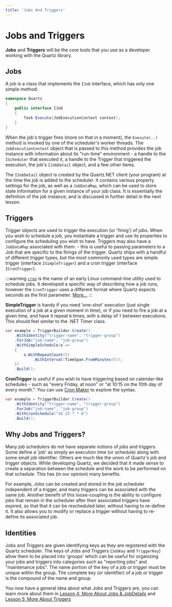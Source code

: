 ```yaml
---
title: 'Jobs And Triggers'
---
```


# Jobs and Triggers

**Jobs** and **Triggers** will be the core tools that you use as a developer
working with the Quartz library.

## Jobs

A job is a class that implements the `IJob` interface, which has only one simple method:

```csharp
namespace Quartz
{
    public interface IJob
    {
        Task Execute(JobExecutionContext context);
    }
}
```

When the job's trigger fires (more on that in a moment), the `Execute(..)` method is invoked by one of the scheduler's worker threads.
The `JobExecutionContext` object that is passed to this method provides the job instance with information about its "run-time" environment -
a handle to the `IScheduler` that executed it, a handle to the Trigger that triggered the execution, the job's `IJobDetail` object, and a few other items.

The `IJobDetail` object is created by the Quartz.NET client (your program) at the time the job is added to the scheduler.
It contains various property settings for the job, as well as a `JobDataMap`, which can be used to store state information for a given instance of your job class.
It is essentially the definition of the job instance, and is discussed in further detail in the next lesson.

## Triggers

Trigger objects are used to trigger the execution (or 'firing') of jobs. When you wish to schedule a job, you instantiate a trigger and use its properties to configure the scheduling you wish to have. Triggers may also have a `JobDataMap` associated with them. - this is useful to passing parameters to a 
Job that are specific to the firings of the trigger. Quartz ships with a handful of different trigger types, but the most commonly used types are simple trigger (interface `ISimpleTrigger`) and a cron trigger (interface `ICronTrigger`).

:::warning
[`cron`](https://en.wikipedia.org/wiki/Cron) is the name of an early Linux command-line utility used to schedule
jobs. It developed a specific way of describing how a job runs, however the `CronTrigger` uses a different format where Quartz expects seconds as the first parameter. [More...](/documentation/quartz-3.x/tutorial/crontrigger)
:::

**SimpleTrigger** is handy if you need 'one-shot' execution (just single execution of a job at a given moment in time), or if you need to fire a job at a given time, and have it repeat `N` times, with a delay of `T` between executions. This should feel similar to the .NET Timer class.

```csharp
var example = TriggerBuilder.Create()
    .WithIdentity("trigger-name", "trigger-group")
    .ForJob("job-name", "job-group")
    .WithSimpleSchedule(o =>
    {
        o.WithRepeatCount(5)
            .WithInterval(TimeSpan.FromMinutes(5));
    })
    .Build();
```

**CronTrigger** is useful if you wish to have triggering based on calendar-like schedules - 
such as "every Friday, at noon" or "at 10:15 on the 10th day of every month.". You can use [Cron Maker](http://www.cronmaker.com/) to explore the syntax.

```csharp
var example = TriggerBuilder.Create()
    .WithIdentity("trigger-name", "trigger-group")
    .ForJob("job-name", "job-group")
    .WithCronSchedule("45 23 * * 6")
    .Build();
```

## Why Jobs and Triggers?

Many job schedulers do not have separate notions of jobs and triggers. Some define a 'job' as simply an execution time (or schedule) 
along with some small job identifier. Others are much like the union of Quartz's job and trigger objects. While developing Quartz, we decided that it made sense
 to create a separation between the schedule and the work to be performed on that schedule. This has (in our opinion) many benefits.

For example, Jobs can be created and stored in the job scheduler independent of a trigger, and many triggers can be associated with the same job.
Another benefit of this loose-coupling is the ability to configure jobs that remain in the scheduler after their associated triggers have expired, 
so that that it can be rescheduled later, without having to re-define it. It also allows you to modify or replace a trigger without having to re-define 
its associated job.

## Identities

Jobs and Triggers are given identifying keys as they are registered with the Quartz scheduler. 
The keys of Jobs and Triggers (`JobKey` and `TriggerKey`) allow them to be placed into 'groups' which can be useful for organizing your jobs and
 triggers into categories such as "reporting jobs" and "maintenance jobs". The name portion of the key of a job or trigger must be unique within the group.
The complete key (or identifier) of a job or trigger is the compound of the name and group.

You now have a general idea about what Jobs and Triggers are, you can learn more about them in 
[Lesson 4: More About Jobs & JobDetails](more-about-jobs.md) and [Lesson 5: More About Triggers](more-about-triggers.md)

